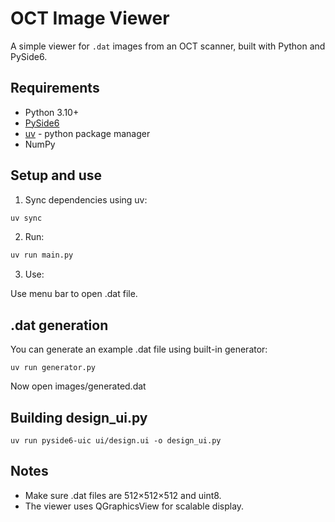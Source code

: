 # OCT Image Viewer

A simple viewer for `.dat` images from an OCT scanner, built with Python and PySide6.

## Requirements

- Python 3.10+  
- [PySide6](https://pypi.org/project/PySide6/)
- [uv](https://docs.astral.sh/uv/) - python package manager
- NumPy

## Setup and use

1. Sync dependencies using uv:

```bash
uv sync
```

2. Run:

```bash
uv run main.py
```

3. Use:

Use menu bar to open .dat file.

## .dat generation

You can generate an example .dat file using built-in generator:

```
uv run generator.py
```

Now open images/generated.dat

## Building design_ui.py

```
uv run pyside6-uic ui/design.ui -o design_ui.py
```

## Notes
- Make sure .dat files are 512×512×512 and uint8.
- The viewer uses QGraphicsView for scalable display.
